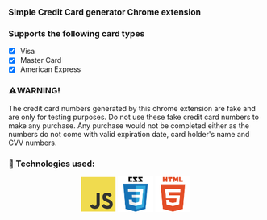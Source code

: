 ### Simple Credit Card generator Chrome extension 

### Supports the following card types

- [x] Visa
- [x] Master Card
- [x] American Express

### ⚠️WARNING! 
 
The credit card numbers generated by this chrome extension are fake and are only for testing purposes. Do not use these fake credit card numbers to make any purchase. Any purchase would not be completed either as the numbers do not come with valid expiration date, card holder's name and CVV numbers.

### :rocket: Technologies used:
<p align="center">
	<img src="https://github.com/devicons/devicon/blob/master/icons/javascript/javascript-original.svg" alt="js" width="70" height="70"/>
	<img src="https://github.com/devicons/devicon/blob/master/icons/css3/css3-original-wordmark.svg" alt="css3" width="70" height="70"/>
	<img src="https://github.com/devicons/devicon/blob/master/icons/html5/html5-plain-wordmark.svg" alt="html5"  width="70" height="70"/>
</p>

